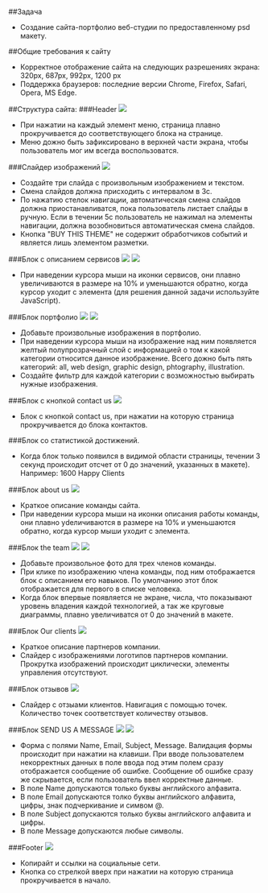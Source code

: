 ##Задача 
* Создание сайта-портфолио веб-студии по предоставленному psd макету. 

##Общие требования к сайту 
* Корректное отображение сайта на следующих разрешениях экрана: 320px, 687px, 992px, 1200 px 
* Поддержка браузеров: последние версии Chrome, Firefox, Safarі, Opera, MS Edge.

##Структура сайта: 
###Header 
![](https://github.com/OleksandrPetryk/Ignite/blob/master/001_JavaScript/project/images/template_01.png)

* При нажатии на каждый элемент меню, страница плавно прокручивается до соответствующего блока на странице.
* Меню дожно быть зафиксировано в верхней части экрана, чтобы пользователь мог им всегда воспользоватся.
 

###Слайдер изображений 
![](https://github.com/OleksandrPetryk/Ignite/blob/master/001_JavaScript/project/images/template_02.png)

* Создайте три слайда с произвольным изображением и текстом.
* Смена слайдов должна присходить с интервалом в 3с. 
* По нажатию стелок навигации, автоматическая смена слайдов должна приостанавливатся, 
  пока пользователь листает слайды в ручную. Если в течении 5с пользователь не нажимал на элементы навигации, 
  должна возобновиться автоматическая смена слайдов.
* Кнопка "BUY THIS THEME" не содержит обработчиков событий и является лишь элементом разметки.


###Блок с описанием сервисов 
![](https://github.com/OleksandrPetryk/Ignite/blob/master/001_JavaScript/project/images/template_03.png)
![](https://github.com/OleksandrPetryk/Ignite/blob/master/001_JavaScript/project/images/template_04.png)

* При наведении курсора мыши на иконки сервисов, они плавно увеличиваются в размере на 10% и уменьшаются обратно, 
  когда курсор уходит с элемента (для решения данной задачи используйте JavaScript).

###Блок портфолио
![](https://github.com/OleksandrPetryk/Ignite/blob/master/001_JavaScript/project/images/template_05.png)
![](https://github.com/OleksandrPetryk/Ignite/blob/master/001_JavaScript/project/images/template_06.png)

* Добавьте произвольные изображения в портфолио.
* При наведении курсора мыши на изображение над ним появляется желтый полупрозрачный слой с информацией о том к какой категории относится данное изображение. 
  Всего дожно быть пять категорий: all, web design, graphic design, phtography, illustration. 
* Создайте фильтр для каждой категории с возможностью выбирать нужные изображения. 
  

###Блок с кнопкой contact us
![](https://github.com/OleksandrPetryk/Ignite/blob/master/001_JavaScript/project/images/template_07.png) 

* Блок с кнопкой contact us, при нажатии на которую страница прокручивается до блока контактов. 
 
###Блок со статистикой достижений.  

* Когда блок только появился в видимой области страницы, течении 3 секунд происходит отсчет от 0 до значений, указанных в макете).
  Например: 1600 Happy Clients  

###Блок about us 
![](https://github.com/OleksandrPetryk/Ignite/blob/master/001_JavaScript/project/images/template_08.png)

* Краткое описание команды сайта. 
* При наведении курсора мыши на иконки описания работы команды, они плавно уdеличиваются в размере на 10% и уменьшаются обратно, когда курсор мыши уходит с элемента. 

###Блок the team
![](https://github.com/OleksandrPetryk/Ignite/blob/master/001_JavaScript/project/images/template_09.png) 
![](https://github.com/OleksandrPetryk/Ignite/blob/master/001_JavaScript/project/images/template_10.png)

* Добавьте произвольное фото для трех членов команды.
* При клике по изображению члена команды, под ним отображается блок с описанием его навыков. По умолчанию этот блок отображается для первого в списке человека. 
* Когда блок впервые появляется не экране, числа, что показывают уровень владения каждой технологией, а так же круговые диаграммы, плавно увеличиватся от 0 до значений в макете.
 
###Блок Our clients 
![](https://github.com/OleksandrPetryk/Ignite/blob/master/001_JavaScript/project/images/template_11.png) 

* Краткое описание партнеров компании. 
* Слайдер с изображениями логотипов партнеров компании. Прокрутка изображений происходит циклически, элементы управления отсутствуют. 

###Блок отзывов
![](https://github.com/OleksandrPetryk/Ignite/blob/master/001_JavaScript/project/images/template_12.png)

* Слайдер с отзыами клиентов. Навигация с помощью точек. Количество точек соответствует количеству отзывов.  

###Блок SEND US A MESSAGE 
![](https://github.com/OleksandrPetryk/Ignite/blob/master/001_JavaScript/project/images/template_13.png)
![](https://github.com/OleksandrPetryk/Ignite/blob/master/001_JavaScript/project/images/template_14.png)

* Форма с полями Name, Email, Subject, Message. Валидация формы происходит при нажатии на клавиши. При вводе пользователем некорректных данных в поле ввода под этим полем сразу отображается сообщение об ошибке. Сообщение об ошибке сразу же скрывается, если пользователь ввел корректные данные. 
* В поле Name допускаются только буквы английского алфавита.
* В поле Email допускаются толко буквы английского алфавита, цифры, знак подчеркивание и симвом @.
* В поле Subject допускаются только буквы английского алфавита и цифры.
* В поле Message допускаются любые символы.

###Footer 
![](https://github.com/OleksandrPetryk/Ignite/blob/master/001_JavaScript/project/images/template_15.png)

* Копирайт и ссылки на социальные сети.
* Кнопка со стрелкой вверх при нажатии на которую страница прокручивается в начало. 


